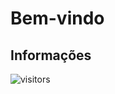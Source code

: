 # Bem-vindo

## Informações

![visitors](https://visitor-badge.glitch.me/badge?page_id=Devsgeeknerd.bem-vindo-android-express "Total de Visitas")
